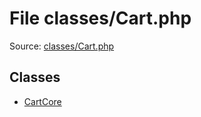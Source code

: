 File classes/Cart.php
=========

Source: [classes/Cart.php](https://github.com/PrestaShop/PrestaShop/blob/1.5.3.0/classes/Cart.php)


Classes
-------

* [CartCore](class.CartCore.md)

